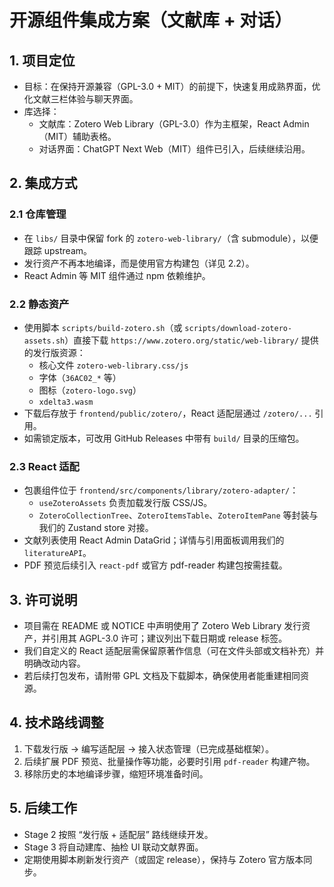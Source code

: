 # 开源组件集成方案（文献库 + 对话）

## 1. 项目定位
- 目标：在保持开源兼容（GPL-3.0 + MIT）的前提下，快速复用成熟界面，优化文献三栏体验与聊天界面。
- 库选择：
  - 文献库：Zotero Web Library（GPL-3.0）作为主框架，React Admin（MIT）辅助表格。
  - 对话界面：ChatGPT Next Web（MIT）组件已引入，后续继续沿用。

## 2. 集成方式
### 2.1 仓库管理
- 在 `libs/` 目录中保留 fork 的 `zotero-web-library/`（含 submodule），以便跟踪 upstream。
- 发行资产不再本地编译，而是使用官方构建包（详见 2.2）。
- React Admin 等 MIT 组件通过 npm 依赖维护。

### 2.2 静态资产
- 使用脚本 `scripts/build-zotero.sh`（或 `scripts/download-zotero-assets.sh`）直接下载 `https://www.zotero.org/static/web-library/` 提供的发行版资源：
  - 核心文件 `zotero-web-library.css/js`
  - 字体（`36AC02_*` 等）
  - 图标（`zotero-logo.svg`）
  - `xdelta3.wasm`
- 下载后存放于 `frontend/public/zotero/`，React 适配层通过 `/zotero/...` 引用。
- 如需锁定版本，可改用 GitHub Releases 中带有 `build/` 目录的压缩包。

### 2.3 React 适配
- 包裹组件位于 `frontend/src/components/library/zotero-adapter/`：
  - `useZoteroAssets` 负责加载发行版 CSS/JS。
  - `ZoteroCollectionTree`、`ZoteroItemsTable`、`ZoteroItemPane` 等封装与我们的 Zustand store 对接。
- 文献列表使用 React Admin DataGrid；详情与引用面板调用我们的 `literatureAPI`。
- PDF 预览后续引入 `react-pdf` 或官方 pdf-reader 构建包按需挂载。

## 3. 许可说明
- 项目需在 README 或 NOTICE 中声明使用了 Zotero Web Library 发行资产，并引用其 AGPL-3.0 许可；建议列出下载日期或 release 标签。
- 我们自定义的 React 适配层需保留原著作信息（可在文件头部或文档补充）并明确改动内容。
- 若后续打包发布，请附带 GPL 文档及下载脚本，确保使用者能重建相同资源。

## 4. 技术路线调整
1. 下载发行版 → 编写适配层 → 接入状态管理（已完成基础框架）。
2. 后续扩展 PDF 预览、批量操作等功能，必要时引用 `pdf-reader` 构建产物。
3. 移除历史的本地编译步骤，缩短环境准备时间。

## 5. 后续工作
- Stage 2 按照 “发行版 + 适配层” 路线继续开发。
- Stage 3 将自动建库、抽检 UI 联动文献界面。
- 定期使用脚本刷新发行资产（或固定 release），保持与 Zotero 官方版本同步。
